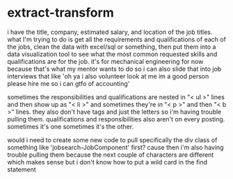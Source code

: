 # extract-transform

i have the title, company, estimated salary, and location of the job titles. what I'm trying to do is get all the requirements and qualifications of each of the jobs, clean the data with excel/sql or something, then put them into a data visualization tool to see what the most common requested skills and qualifications are for the job. it's for mechanical engineering for now because that's what my mentor wants to do so i can also slide that into job interviews that like 'oh ya i also volunteer look at me im a good person please hire me so i can gtfo of accounting'

sometimes the responsibilities and qualifications are nested in "< ul >" lines and then show up as "< li >" and sometimes they're in "< p >" and then "< b >" lines. they also don't have tags and just the letters so i'm having trouble pulling them. qualifications and responsibilities also aren't on every posting. sometimes it's one sometimes it's the other.
  
would i need to create some new code to pull specifically the div class of something like 'jobsearch-JobComponent' first? cause then i'm also having trouble pulling them because the next couple of characters are different which makes sense but i don't know how to put a wild card in the find statement
